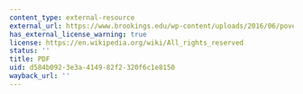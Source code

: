 ```yaml
---
content_type: external-resource
external_url: https://www.brookings.edu/wp-content/uploads/2016/06/poverty.pdf
has_external_license_warning: true
license: https://en.wikipedia.org/wiki/All_rights_reserved
status: ''
title: PDF
uid: d584b092-3e3a-4149-82f2-320f6c1e8150
wayback_url: ''
---
```

